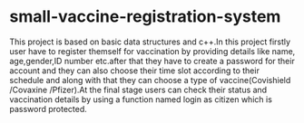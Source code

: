 # small-vaccine-registration-system
This project is based on basic data structures and c++.In this project firstly user have to register themself for vaccination by providing details like name,
age,gender,ID number etc.after that they have to create a password for their account and they can also choose their time slot according to their schedule and along with that they can choose a type of vaccine(Covishield /Covaxine /Pfizer).At the final stage users can check their status and vaccination details by using a function named login as citizen which is password protected.
